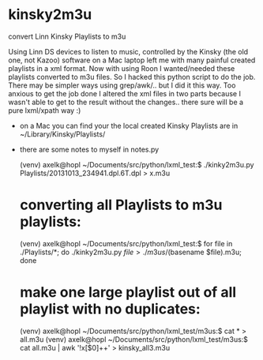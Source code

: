 # kinsky2m3u
convert Linn Kinsky Playlists to m3u

Using Linn DS devices to listen to music, controlled by the Kinsky (the old one, not Kazoo) software on a Mac laptop left me with many painful created playlists in a xml format. Now with using Roon I wanted/needed these playlists converted to m3u files. So I hacked this python script to do the job. 
There may be simpler ways using grep/awk/.. but I did it this way. Too anxious to get the job done I altered the xml files in two parts because I wasn't able to get to the result without the changes.. there sure will be a pure lxml/xpath way :)

- on a Mac you can find your the local created Kinsky Playlists are in ~/Library/Kinsky/Playlists/
- there are some notes to myself in notes.py


    (venv) axelk@hopl ~/Documents/src/python/lxml_test:$ ./kinky2m3u.py Playlists/20131013_234941.dpl.6T.dpl > x.m3u
    # converting all Playlists to m3u playlists:
    (venv) axelk@hopl ~/Documents/src/python/lxml_test:$ for file in ./Playlists/*; do ./kinky2m3u.py $file > ./m3us/$(basename $file).m3u; done
    # make one large playlist out of all playlist with no duplicates:
    (venv) axelk@hopl ~/Documents/src/python/lxml_test/m3us:$ cat * > all.m3u
    (venv) axelk@hopl ~/Documents/src/python/lxml_test/m3us:$ cat all.m3u | awk '!x[$0]++'  > kinsky_all3.m3u
